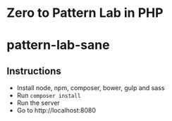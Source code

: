 

<h1>Zero to Pattern Lab in PHP</h1>

pattern-lab-sane
===


Instructions
---

* Install node, npm, composer, bower, gulp and sass
* Run `composer install`
* Run the server
* Go to http://localhost:8080





